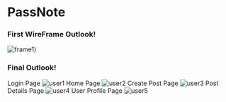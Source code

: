 # PassNote
### First WireFrame Outlook!
![frame1](https://i.imgur.com/Mi3lxAl.png))
### Final Outlook!
Login Page
![user1](https://i.imgur.com/HbUK5Lc.png)
Home Page
![user2](https://i.imgur.com/AWB6k0S.png)
Create Post Page
![user3](https://i.imgur.com/ntpnF25.png)
Post Details Page
![user4](https://i.imgur.com/VmJFAI5.png)
User Profile Page
![user5](https://i.imgur.com/FGMKuo4.png)


